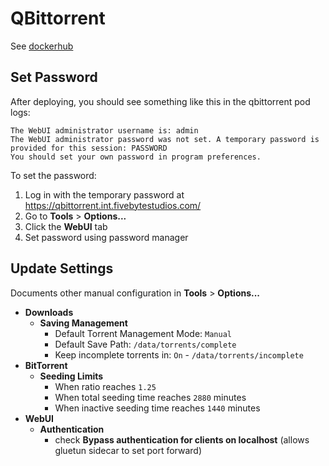 # QBittorrent

See [dockerhub](https://hub.docker.com/r/linuxserver/qbittorrent)

## Set Password

After deploying, you should see something like this in the qbittorrent pod logs:

```text
The WebUI administrator username is: admin
The WebUI administrator password was not set. A temporary password is provided for this session: PASSWORD
You should set your own password in program preferences.
```

To set the password:

1. Log in with the temporary password at <https://qbittorrent.int.fivebytestudios.com/>
2. Go to **Tools** > **Options...**
3. Click the **WebUI** tab
4. Set password using password manager

## Update Settings

Documents other manual configuration in **Tools** > **Options...**

- **Downloads**
    - **Saving Management**
        - Default Torrent Management Mode: `Manual`
        - Default Save Path: `/data/torrents/complete`
        - Keep incomplete torrents in: `On` - `/data/torrents/incomplete`
- **BitTorrent**
    - **Seeding Limits**
        - When ratio reaches `1.25`
        - When total seeding time reaches `2880` minutes
        - When inactive seeding time reaches `1440` minutes
- **WebUI**
    - **Authentication**
        - check **Bypass authentication for clients on localhost** (allows gluetun sidecar to set port forward)
